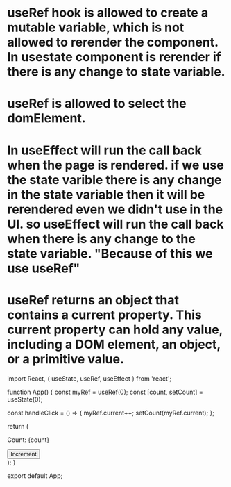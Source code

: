 # useRef hook is allowed to create a mutable variable, which is not allowed to rerender the component. In usestate component is rerender if there is any change to state variable.
# useRef is allowed to select the domElement.

# In useEffect will run the call back when the page is rendered. if we use the state varible there is any change in the state variable then it will be rerendered even we didn't use in the UI. so useEffect will run the call back when there is any change to the state variable. "Because of this we use useRef"

# useRef returns an object that contains a current property. This current property can hold any value, including a DOM element, an object, or a primitive value. 

import React, { useState, useRef, useEffect } from 'react';

function App() {
  const myRef = useRef(0);
  const [count, setCount] = useState(0);


  const handleClick = () => {
    myRef.current++;
    setCount(myRef.current);
  };

  return (
    <div>
      <p>Count: {count}</p>
      <button onClick={handleClick}>Increment</button>
    </div>
  );
}

export default App;